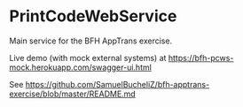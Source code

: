 # PrintCodeWebService

Main service for the BFH AppTrans exercise.

Live demo (with mock external systems) at https://bfh-pcws-mock.herokuapp.com/swagger-ui.html

See https://github.com/SamuelBucheliZ/bfh-apptrans-exercise/blob/master/README.md